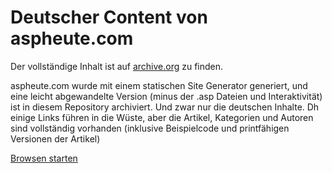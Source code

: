 # Deutscher Content von aspheute.com

Der vollständige Inhalt ist auf [archive.org](https://web.archive.org/web/20241229030321/http://www.aspheute.com/) zu finden.

aspheute.com wurde mit einem statischen Site Generator generiert, und eine leicht abgewandelte Version (minus der .asp Dateien und Interaktivität)
ist in diesem Repository archiviert. Und zwar nur die deutschen Inhalte. Dh einige Links führen in die Wüste, aber die Artikel, Kategorien und Autoren
sind vollständig vorhanden (inklusive Beispielcode und printfähigen Versionen der Artikel)


[Browsen starten](https://raw.githack.com/christophwille/aspheute-german-content/autoren/UnsereAutoren.htm)

